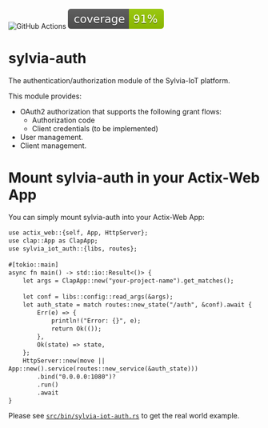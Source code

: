 ![GitHub Actions](https://github.com/woofdogtw/sylvia-iot-core/actions/workflows/build-test.yaml/badge.svg)
![Coverage](https://raw.githubusercontent.com/woofdogtw/sylvia-iot-core/gh-pages/docs/coverage/sylvia-iot-auth/badges/flat.svg)

# sylvia-auth

The authentication/authorization module of the Sylvia-IoT platform.

This module provides:

- OAuth2 authorization that supports the following grant flows:
    - Authorization code
    - Client credentials (to be implemented)
- User management.
- Client management.

# Mount sylvia-auth in your Actix-Web App

You can simply mount sylvia-auth into your Actix-Web App:

    use actix_web::{self, App, HttpServer};
    use clap::App as ClapApp;
    use sylvia_iot_auth::{libs, routes};

    #[tokio::main]
    async fn main() -> std::io::Result<()> {
        let args = ClapApp::new("your-project-name").get_matches();

        let conf = libs::config::read_args(&args);
        let auth_state = match routes::new_state("/auth", &conf).await {
            Err(e) => {
                println!("Error: {}", e);
                return Ok(());
            },
            Ok(state) => state,
        };
        HttpServer::new(move || App::new().service(routes::new_service(&auth_state)))
            .bind("0.0.0.0:1080")?
            .run()
            .await
    }

Please see [`src/bin/sylvia-iot-auth.rs`](src/bin/sylvia-iot-auth.rs) to get the real world example.
